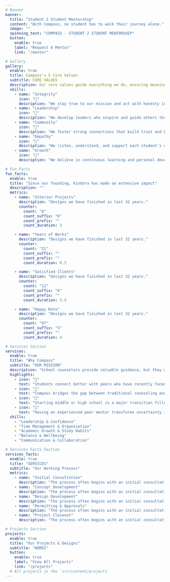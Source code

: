 ```yaml
---
# Banner
banner:
  title: "Student 2 Student Mentorship"
  content: "With Compass, no student has to walk their journey alone."
  image: ""
  spinning_text: "COMPASS - STUDENT 2 STUDENT MENTORSHIP"
  button:
    enable: true
    label: "Request A Mentor"
    link: "/mentor"

# Gallery
gallery:
  enable: true
  title: Compass's 5 Core Values
  subtitle: CORE VALUES
  description: Our core values guide everything we do, ensuring meaningful connections and transformative mentorship experiences for every student.
  skills:
    - name: "Integrity"
      icon: "🎯"
      description: "We stay true to our mission and act with honesty in everything we do."
    - name: "Leadership"
      icon: "🌟"
      description: "We develop leaders who inspire and guide others through example."
    - name: "Community"
      icon: "🤝"
      description: "We foster strong connections that build trust and belonging."
    - name: "Empathy"
      icon: "💙"
      description: "We listen, understand, and support each student's unique journey."
    - name: "Growth"
      icon: "🌱"
      description: "We believe in continuous learning and personal development for both mentors and mentees."

# Fun Facts
fun_facts:
  enable: true
  title: "Since our founding, Kindora has made an extensive impact"
  description: ""
  metrics:
    - name: "Interior Projects"
      description: "Designs we have finished in last 32 years."
      counter:
        count: "8"
        count_suffix: "K"
        count_prefix: ""
        count_duration: 3

    - name: "Years of Works"
      description: "Designs we have finished in last 32 years."
      counter:
        count: "31"
        count_suffix: ""
        count_prefix: ""
        count_duration: 0.5

    - name: "Satisfied Clients"
      description: "Designs we have finished in last 32 years."
      counter:
        count: "12"
        count_suffix: "K"
        count_prefix: ""
        count_duration: 3.5

    - name: "Happy Rate"
      description: "Designs we have finished in last 32 years."
      counter:
        count: "97"
        count_suffix: "%"
        count_prefix: ""
        count_duration: 4

# Services Section
services:
  enable: true
  title: "Why Compass"
  subtitle: "OUR MISSION"
  description: "School counselors provide valuable guidance, but they may not always offer the lived experience that students need to navigate their academic journey."
  highlights:
    - icon: "👥"
      text: "Students connect better with peers who have recently faced similar academic and social challenges. Peer mentorship creates an authentic, relatable environment where you feel understood."
    - icon: "🌉"
      text: "Compass bridges the gap between traditional counseling and real-world experience, connecting you with accomplished peer mentors who have successfully navigated the same challenges you're facing."
    - icon: "🎒"
      text: "Starting middle or high school is a major transition filled with new expectations and responsibilities. This pivotal moment can feel overwhelming without guidance from those who understand."
    - icon: "🧭"
      text: "Having an experienced peer mentor transforms uncertainty into confidence. Our mentors reduce stress, share proven strategies, and equip you with the skills to thrive in the upcoming school year."
  skills:
    - "Leadership & Confidence"
    - "Time Management & Organization"
    - "Academic Growth & Study Habits"
    - "Balance & Wellbeing"
    - "Communication & Collaboration"

# Services Facts Section
services_facts:
  enable: true
  title: "SERVICES"
  subtitle: "Our Working Process"
  metrics:
    - name: "Initial Consultation"
      description: "The process often begins with an initial consultation between the designer/architect. Get started from here."
    - name: "Concept Development"
      description: "The process often begins with an initial consultation between the designer/architect. Get started from here."
    - name: "Design Development"
      description: "The process often begins with an initial consultation between the designer/architect. Get started from here."
    - name: "Permitting & Approvals"
      description: "The process often begins with an initial consultation between the designer/architect. Get started from here."
    - name: "Project Closeout"
      description: "The process often begins with an initial consultation between the designer/architect. Get started from here."

# Projects Section
projects:
  enable: true
  title: "Our Projects & Designs"
  subtitle: "WORKS"
  button:
    enable: true
    label: "View All Projects"
    link: "/projects"
  # All projects in the `src/content/projects`
---
```

